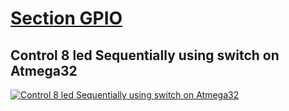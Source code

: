 # [Section GPIO](https://drive.google.com/drive/folders/1osSQE634u_qADUrcJmOOcgHvCScU9zcv)
## Control 8 led Sequentially using switch on Atmega32
[![Control 8 led Sequentially using switch on Atmega32](https://github.com/Mina-Karam/Master_Embedded_Systems/blob/master/Unit_7_MCU_Essential_Peripherals/Lesson_1_GPIO_Part1/Assignment_1_Toggle_LEDs/Assignment_1_Toggle_LEDs.gif)](https://drive.google.com/drive/folders/1-oCsSb6nQKzO4FeEElhB112BwxTJkmqD)
